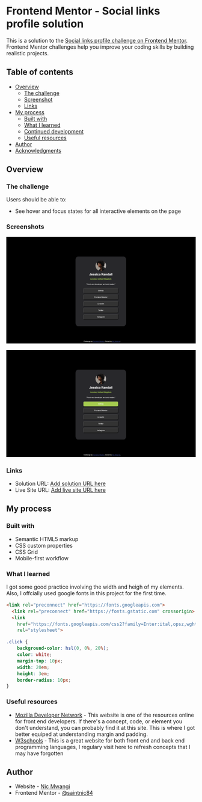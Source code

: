# Frontend Mentor - Social links profile solution

This is a solution to the [Social links profile challenge on Frontend Mentor](https://www.frontendmentor.io/challenges/social-links-profile-UG32l9m6dQ). Frontend Mentor challenges help you improve your coding skills by building realistic projects. 

## Table of contents

- [Overview](#overview)
  - [The challenge](#the-challenge)
  - [Screenshot](#screenshot)
  - [Links](#links)
- [My process](#my-process)
  - [Built with](#built-with)
  - [What I learned](#what-i-learned)
  - [Continued development](#continued-development)
  - [Useful resources](#useful-resources)
- [Author](#author)
- [Acknowledgments](#acknowledgments)



## Overview

### The challenge

Users should be able to:

- See hover and focus states for all interactive elements on the page

### Screenshots

![](assets/images/social-screenshot.png)

![](assets/images/social-button.png)

### Links

- Solution URL: [Add solution URL here](https://your-solution-url.com)
- Live Site URL: [Add live site URL here](https://saintnic84.github.io/social-links-profile/)

## My process

### Built with

- Semantic HTML5 markup
- CSS custom properties
- CSS Grid
- Mobile-first workflow

### What I learned

I got some good practice involving the width and heigh of my elements. Also, I offcially used google fonts in this project for the first time.

```html
<link rel="preconnect" href="https://fonts.googleapis.com">
  <link rel="preconnect" href="https://fonts.gstatic.com" crossorigin>
  <link
    href="https://fonts.googleapis.com/css2?family=Inter:ital,opsz,wght@0,14..32,100..900;1,14..32,100..900&display=swap"
    rel="stylesheet">
```
```css
.click {
    background-color: hsl(0, 0%, 20%);
    color: white;
    margin-top: 10px;
    width: 20em;
    height: 3em;
    border-radius: 10px;
}
```


### Useful resources

- [Mozilla Developer Network](https://developer.mozilla.org/en-US/) - This website is one of the resources online for front end developers. If there's a concept, code, or element you don't understand, you can probably find it at this site. This is where I got better equiped at understanding margin and padding.
- [W3schools](https://www.w3schools.com/) - This is a great website for both front end and back end programming languages, I regulary visit here to refresh concepts that I may have forgotten


## Author

- Website - [Nic Mwangi](https://saintnic84.github.io/)
- Frontend Mentor - [@saintnic84](https://www.frontendmentor.io/profile/saintnic84)

